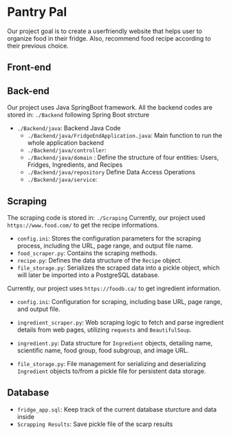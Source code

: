 # Pantry Pal 
Our project goal is to create a userfriendly website that helps user to organize food in their fridge. Also, recommend food recipe according to their previous choice.

## Front-end 

## Back-end
Our project uses Java SpringBoot framework. All the backend codes are stored in: `./Backend` following Spring Boot strcture 

- `./Backend/java`: Backend Java Code
  -  `./Backend/java/FridgeEndApplication.java`: Main function to run the whole application backend 
  -  `./Backend/java/controller`: 
  -  `./Backend/java/domain` : Define the structure of four entities: Users, Fridges, Ingredients, and Recipes
  -  `./Backend/java/repository` Define Data Access Operations
  -  `./Backend/java/service`:
  

## Scraping
The scraping code is stored in: `./Scraping`
Currently, our project used  `https://www.food.com/` to get the recipe informations.  

- `config.ini`: Stores the configuration parameters for the scraping process, including the URL, page range, and output file name.
- `food_scraper.py`: Contains the scraping methods.
- `recipe.py`: Defines the data structure of the `Recipe` object.
- `file_storage.py`: Serializes the scraped data into a pickle object, which will later be imported into a PostgreSQL database.

Currently, our project uses `https://foodb.ca/` to get ingredient information.
- `config.ini`: Configuration for scraping, including base URL, page range, and output file.

- `ingredient_scraper.py`: Web scraping logic to fetch and parse ingredient details from web pages, utilizing `requests` and `BeautifulSoup`.

- `ingredient.py`: Data structure for `Ingredient` objects, detailing name, scientific name, food group, food subgroup, and image URL.

- `file_storage.py`: File management for serializing and deserializing `Ingredient` objects to/from a pickle file for persistent data storage.

## Database
- `fridge_app.sql`: Keep track of the current database sturcture and data inside
- `Scrapping Results`: Save pickle file of the scarp results 





